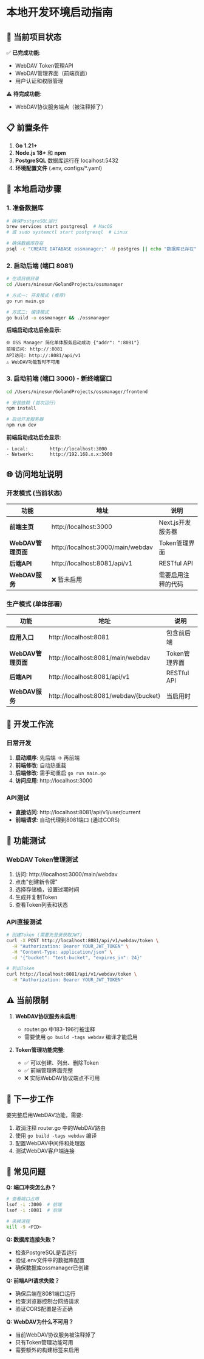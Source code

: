# 本地开发环境启动指南

## 🎯 当前项目状态

✅ **已完成功能**:
- WebDAV Token管理API
- WebDAV管理界面（前端页面）
- 用户认证和权限管理

⚠️ **待完成功能**:
- WebDAV协议服务端点（被注释掉了）

## 📋 前置条件

1. **Go 1.21+**
2. **Node.js 18+** 和 **npm**
3. **PostgreSQL** 数据库运行在 localhost:5432
4. **环境配置文件** (.env, configs/*.yaml)

## 🚀 本地启动步骤

### 1. 准备数据库
```bash
# 确保PostgreSQL运行
brew services start postgresql  # MacOS
# 或 sudo systemctl start postgresql  # Linux

# 确保数据库存在
psql -c "CREATE DATABASE ossmanager;" -U postgres || echo "数据库已存在"
```

### 2. 启动后端 (端口 8081)
```bash
# 在项目根目录
cd /Users/ninesun/GolandProjects/ossmanager

# 方式一: 开发模式 (推荐)
go run main.go

# 方式二: 编译模式
go build -o ossmanager && ./ossmanager
```

**后端启动成功后会显示**:
```
🌐 OSS Manager 简化单体服务启动成功 {"addr": ":8081"}
前端访问: http://:8081
API访问: http://:8081/api/v1  
⚠️ WebDAV功能暂时不可用
```

### 3. 启动前端 (端口 3000) - 新终端窗口
```bash
cd /Users/ninesun/GolandProjects/ossmanager/frontend

# 安装依赖 (首次运行)
npm install

# 启动开发服务器
npm run dev
```

**前端启动成功后会显示**:
```
- Local:        http://localhost:3000
- Network:      http://192.168.x.x:3000
```

## 🌐 访问地址说明

### 开发模式 (当前状态)
| 功能 | 地址 | 说明 |
|------|------|------|
| **前端主页** | http://localhost:3000 | Next.js开发服务器 |
| **WebDAV管理页面** | http://localhost:3000/main/webdav | Token管理界面 |
| **后端API** | http://localhost:8081/api/v1 | RESTful API |
| **WebDAV服务** | ❌ 暂未启用 | 需要启用注释的代码 |

### 生产模式 (单体部署)
| 功能 | 地址 | 说明 |
|------|------|------|
| **应用入口** | http://localhost:8081 | 包含前后端 |
| **WebDAV管理页面** | http://localhost:8081/main/webdav | Token管理界面 |
| **后端API** | http://localhost:8081/api/v1 | RESTful API |
| **WebDAV服务** | http://localhost:8081/webdav/{bucket} | 当启用时 |

## 🔧 开发工作流

### 日常开发
1. **启动顺序**: 先后端 → 再前端
2. **前端修改**: 自动热重载
3. **后端修改**: 需手动重启 `go run main.go`
4. **访问应用**: http://localhost:3000

### API测试
- **直接访问**: http://localhost:8081/api/v1/user/current
- **前端请求**: 自动代理到8081端口 (通过CORS)

## 🧪 功能测试

### WebDAV Token管理测试
1. 访问: http://localhost:3000/main/webdav
2. 点击"创建新令牌"
3. 选择存储桶，设置过期时间
4. 生成并复制Token
5. 查看Token列表和状态

### API直接测试
```bash
# 创建Token (需要先登录获取JWT)
curl -X POST http://localhost:8081/api/v1/webdav/token \
  -H "Authorization: Bearer YOUR_JWT_TOKEN" \
  -H "Content-Type: application/json" \
  -d '{"bucket": "test-bucket", "expires_in": 24}'

# 列出Token
curl http://localhost:8081/api/v1/webdav/token \
  -H "Authorization: Bearer YOUR_JWT_TOKEN"
```

## ⚠️ 当前限制

1. **WebDAV协议服务未启用**: 
   - router.go 中183-196行被注释
   - 需要使用 `go build -tags webdav` 编译才能启用

2. **Token管理功能完整**: 
   - ✅ 可以创建、列出、删除Token
   - ✅ 前端管理界面完整
   - ❌ 实际WebDAV协议端点不可用

## 🎯 下一步工作

要完整启用WebDAV功能，需要:
1. 取消注释 router.go 中的WebDAV路由
2. 使用 `go build -tags webdav` 编译
3. 配置WebDAV中间件和处理器
4. 测试WebDAV客户端连接

## 🐛 常见问题

**Q: 端口冲突怎么办？**
```bash
# 查看端口占用
lsof -i :3000  # 前端
lsof -i :8081  # 后端

# 杀掉进程
kill -9 <PID>
```

**Q: 数据库连接失败？**
- 检查PostgreSQL是否运行
- 验证.env文件中的数据库配置
- 确保数据库ossmanager已创建

**Q: 前端API请求失败？**  
- 确保后端在8081端口运行
- 检查浏览器控制台网络请求
- 验证CORS配置是否正确

**Q: WebDAV为什么不可用？**
- 当前WebDAV协议服务被注释掉了
- 只有Token管理功能可用
- 需要额外的构建标签来启用

